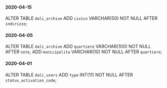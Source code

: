 #### 2020-04-15
ALTER TABLE `dali_archive` ADD `civico` VARCHAR(50) NOT NULL AFTER `indirizzo`;


#### 2020-04-05
ALTER TABLE `dali_archive` ADD `quartiere` VARCHAR(100) NOT NULL AFTER `note`, ADD `municipalita` VARCHAR(10) NOT NULL AFTER `quartiere`;


#### 2020-04-01
ALTER TABLE `dali_users` ADD `type` INT(11) NOT NULL AFTER `status_activation_code`;
